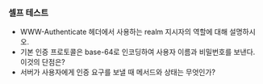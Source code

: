 ### 셀프 테스트
- WWW-Authenticate 헤더에서 사용하는 realm 지시자의 역할에 대해 설명하시오.
- 기본 인증 프로토콜은 base-64로 인코딩하여 사용자 이름과 비밀번호를 보낸다. 이것의 단점은?
- 서버가 사용자에게 인증 요구를 보낼 때 메서드와 상태는 무엇인가?